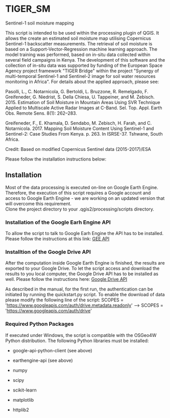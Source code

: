# TIGER_SM
Sentinel-1 soil moisture mapping

This script is intended to be used within the processing plugin of QGIS. It allows the create an estimated soil moisture map utilising Copernicus Sentinel-1 backscatter measurements. The retrieval of soil moisture is based on a Support-Vector-Regression machine learning approach. The model training was performed, based on in-situ data collected within several field campaigns in Kenya. The development of this software and the collection of in-situ data was supported by funding of the European Space Agency project framework "TIGER Bridge" within the project "Synergy of multi-temporal Sentinel-1 and Sentinel-2 image for soil water resources monitoring in Africa". For details about the applied approach, please see: 

Pasolli, L., C. Notarnicola, G. Bertoldi, L. Bruzzone, R. Remelgado, F. Greifeneder, G. Niedrist, S. Della Chiesa, U. Tappeiner, and M. Zebisch. 2015. Estimation of Soil Moisture in Mountain Areas Using SVR Technique Applied to Multiscale Active Radar Images at C-Band. Sel. Top. Appl. Earth Obs. Remote Sens. 8(1): 262–283.

Greifeneder, F., E. Khamala, D. Sendabo, M. Zebisch, H. Farah, and C. Notarnicola. 2017. Mapping Soil Moisture Content Using Sentinel-1 and Sentinel-2: Case Studies From Kenya. p. 263. In ISRSE-37. Tshwane, South Africa.

Credit: Based on modified Copernicus Sentinel data (2015-2017)/ESA

Please follow the installation instructions below:

<h2> Installation </h2>
Most of the data processing is executed on-line on Google Earth Engine. Therefore, the execution of this script requires a Google account and access to Google Earth Engine - we are working on an updated version that will overcome this requirement. <br />
Clone the project directory to your .qgis2/processing/scripts directory.

<h3> Installation of the Google Earh Engine API </h3>
To allow the script to talk to Google Earh Engine the API has to be installed. Please follow the instructions at this link: <a href="https://developers.google.com/earth-engine/python_install_manual">GEE API</a>
<h3>Installtion of the Google Drive API</h3>
After the computation inside Google Earth Engine is finished, the results are exported to your Google Drive. To let the script access and download the results to you local computer, the Google Drive API has to be installed as well. Please follow the instructions here:
<a href="https://developers.google.com/drive/v3/web/quickstart/python">Google Drive API</a> 


As described in the manual, for the first run, the authentication can be initiated by running the quickstart.py script. To enable the download of data please modify the following line of the script: 
SCOPES = 'https://www.googleapis.com/auth/drive.metadata.readonly' --> SCOPES = 'https://www.googleapis.com/auth/drive'
<h3>Required Python Packages</h3>
If executed under Windows, the script is compatible with the OSGeo4W Python distribution. The following Python libraries must be installed: 

- google-api-python-client (see above) 

- earthengine-api (see above) 

- numpy 

- scipy 

- scikit-learn 

- matplotlib

- httplib2
